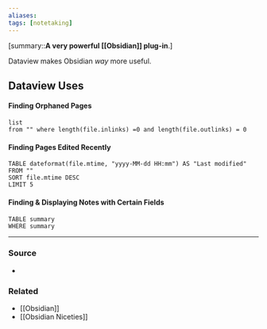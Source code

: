 ```yaml
---
aliases: 
tags: [notetaking]
---
```

[summary::**A very powerful [[Obsidian]] plug-in**.]


Dataview makes Obsidian *way* more useful.

## Dataview Uses
#### Finding Orphaned Pages
```dataview 
list 
from "" where length(file.inlinks) =0 and length(file.outlinks) = 0 
```

#### Finding Pages Edited Recently
```dataview
TABLE dateformat(file.mtime, "yyyy-MM-dd HH:mm") AS "Last modified"
FROM ""
SORT file.mtime DESC
LIMIT 5
```

#### Finding & Displaying Notes with Certain Fields
```dataview
TABLE summary
WHERE summary 
```

---
### Source
- 

### Related
- [[Obsidian]]
- [[Obsidian Niceties]]
 